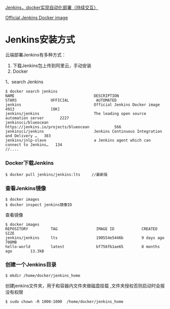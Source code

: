 [Jenkins，docker实现自动化部署（持续交互）](https://developer.aliyun.com/article/611302)



[Official Jenkins Docker image](https://github.com/jenkinsci/docker)



# Jenkins安装方式

云端部署Jenkins有多种方式：

1. 下载Jenkins包上传到阿里云，手动安装
2. Docker





1、search Jenkins

```
$ docker search jenkins
NAME                                   DESCRIPTION                                     STARS               OFFICIAL            AUTOMATED
jenkins                                Official Jenkins Docker image                   4913                [OK]                
jenkins/jenkins                        The leading open source automation server       2227                                    
jenkinsci/blueocean                    https://jenkins.io/projects/blueocean           566                                     
jenkinsci/jenkins                      Jenkins Continuous Integration and Delivery …   383                                     
jenkins/jnlp-slave                     a Jenkins agent which can connect to Jenkins…   134 
//....
```





### Docker下载Jenkins

```
$ docker pull jenkins/jenkins:lts     //最新版
```





### 查看Jenkins镜像

```
$ docker images
$ docker inspect jenkins镜像ID
```



查看镜像

```
$ docker images
REPOSITORY          TAG                 IMAGE ID            CREATED             SIZE
jenkins/jenkins     lts                 190554e5446b        9 days ago          708MB
hello-world         latest              bf756fb1ae65        8 months ago        13.3kB
```





### 创建一个Jenkins目录

```
$ mkdir /home/docker/jenkins_home
```



创建jenkins文件夹，用于和容器内文件夹做磁盘挂载 ,文件夹授权否则启动时会报没有权限

```
$ sudo chown -R 1000:1000  /home/docker/jenkins_home
```

